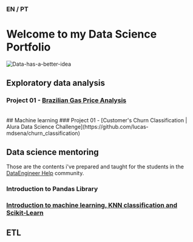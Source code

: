 ### EN / PT

# Welcome to my Data Science Portfolio
![Data-has-a-better-idea](https://github.com/lucas-mdsena/portfolio/assets/93884007/ac8e9249-bf94-40bc-8d89-ae09f97d671c)

## Exploratory data analysis
### Project 01 - [Brazilian Gas Price Analysis](https://github.com/lucas-mdsena/gas_price_analysis)

<br>
## Machine learning
### Project 01 - [Customer's Churn Classification | Alura Data Science Challenge](https://github.com/lucas-mdsena/churn_classification)

## Data science mentoring
Those are the contents i've prepared and taught for the students in the [DataEngineer Help](https://www.linkedin.com/company/dataengineerhelp/) community.
### Introduction to Pandas Library
### [Introduction to machine learning, KNN classification and Scikit-Learn](https://github.com/lucas-mdsena/lesson-intro-ml-knn/tree/main)

## ETL


